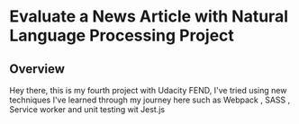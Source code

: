 # Evaluate a News Article with Natural Language Processing Project

## Overview
Hey there, this is my fourth project with Udacity FEND, I've tried using new techniques I've learned through my journey here such as Webpack , SASS , Service worker and unit testing wit Jest.js

